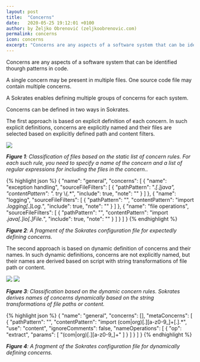 ```yaml
---
layout: post
title:  "Concerns"
date:   2020-05-25 19:12:01 +0100
author: by Željko Obrenović (zeljkoobrenovic.com)
permalink: concerns
icon: concerns
excerpt: "Concerns are any aspects of a software system that can be identified thourgh patterns in code."
---
```


Concerns are any aspects of a software system that can be identified thourgh patterns in code.

A single concern may be present in multiple files. One source code file may contain multiple concerns.

A Sokrates enables defining multiple groups of concerns for each system.

Concerns can be defined in two ways in Sokrates.

The first approach is based on explicit definition of each concern. In such explicit definitions, concerns are explicitly named and their files are selected based on explicitly defined path and content filters.

![](assets/images/sokrates/concerns-static.png)

***Figure 1**: Classification of files based on the static list of concern rules. For each such rule, you need to specify a name of the concern and a list of regular expressions for including the files in the concern.*.

{% highlight json %}
{
    "name": "general",
    "concerns": [
        {
            "name": "exception handling",
            "sourceFileFilters": [
                {
                    "pathPattern": ".*[.]java",
                    "contentPattern": ".* try \\{.*",
                    "include": true,
                    "note": ""
                }
            ]
        },
        {
            "name": "logging",
            "sourceFileFilters": [
                {
                    "pathPattern": "",
                    "contentPattern": "import .*logging[.]Log.*",
                    "include": true,
                    "note": ""
                }
            ]
        },
        {
            "name": "file operations",
            "sourceFileFilters": [
                {
                    "pathPattern": "",
                    "contentPattern": "import .*java[.]io[.]File.*",
                    "include": true,
                    "note": ""
                }
            ]
        }
    ]
}
{% endhighlight %}

***Figure 2**: A fragment of the Sokrates configuration file for expectedly defining concerns.*


The second approach is based on dynamic definition of concerns and their names. In such dynamic definitions, concerns are not explicitly named, but their names are derived based on script with string transformations of file path or content.

![](assets/images/sokrates/concerns-dynamic-1.png)
![](assets/images/sokrates/concerns-dynamic-2.png)

***Figure 3**: Classification based on the dynamic concern rules. Sokrates derives names of concerns dynamically based on the string transformations of file paths or content.*


{% highlight json %}
{
    "name": "general",
    "concerns": [],
    "metaConcerns": [
        {
            "pathPattern": "",
            "contentPattern": "import (com|org)[.][a-z0-9_]+[.].*",
            "use": "content",
            "ignoreComments": false,
            "nameOperations": [
                {
                    "op": "extract",
                    "params": [
                        "(com|org)[.][a-z0-9_]+"
                    ]
                }
            ]
        }
    ]
}
{% endhighlight %}

***Figure 4**: A fragment of the Sokrates configuration file for dynamically defining concerns.*
